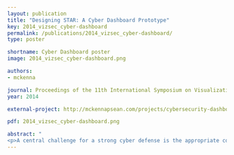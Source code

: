 ```yaml
---
layout: publication
title: "Designing STAR: A Cyber Dashboard Prototype"
key: 2014_vizsec_cyber-dashboard
permalink: /publications/2014_vizsec_cyber-dashboard/
type: poster

shortname: Cyber Dashboard poster
image: 2014_vizsec_cyber-dashboard.png

authors:
- mckenna

journal: Proceedings of the 11th International Symposium on Visualization for Cyber Security (VIS ’14)
year: 2014

external-project: http://mckennapsean.com/projects/cybersecurity-dashboard/

pdf: 2014_vizsec_cyber-dashboard.png

abstract: "
<p>A central challenge for a strong cyber defense is the appropriate communication of cyber information. There are many key stakeholders that make decisions and convey information up to different levels of authority, and this information may not always be in sync. Additionally, cyber analysts know and often utilize technical jargon to pass along information, and these analysts can spend significant time and effort to building their own visualizations manually, such as network summaries, patterns, and recent attacks. To aid communication, we have developed a working prototype of a cyber dashboard which visualizes a simplified view of a network, particularly the key external players which are extracted from both IDS alerts and reports from a traffic analyst. This prototype is one step towards enabling analysts to simplify and encode information into a visualization that can help tell the story of a cyber attack or a network’s current defense status.</p>"
---
```

